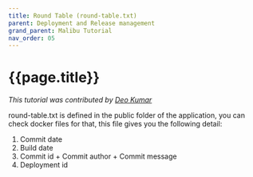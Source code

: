 ```yaml
---
title: Round Table (round-table.txt)
parent: Deployment and Release management
grand_parent: Malibu Tutorial
nav_order: 05
---
```


# {{page.title}}

*This tutorial was contributed by [Deo Kumar](https://www.linkedin.com/in/deo-kumar)*

round-table.txt is defined in the public folder of the application, you can check docker files for that, this file gives you the following detail:

1. Commit date
2. Build date
3. Commit id + Commit author + Commit message
4. Deployment id

